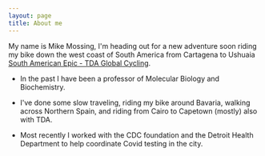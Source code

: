 ```yaml
---
layout: page
title: About me
---
```


My name is Mike Mossing,  I'm heading out for a new adventure soon riding my bike down the west coast of South America from Cartagena to Ushuaia [South American Epic - TDA Global Cycling](https://tdaglobalcycling.com/south-american-epic).


- In the past I have been a professor of Molecular Biology and Biochemistry.

- I've done some slow traveling, riding my bike around Bavaria, walking across Northern Spain, and riding from Cairo to Capetown (mostly) also with TDA.

- Most recently I worked with the CDC foundation and the Detroit Health Department to help coordinate Covid testing in the city. 
